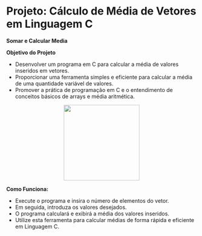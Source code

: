 

# Projeto: Cálculo de Média de Vetores em Linguagem C

**Somar e Calcular Media**

**Objetivo do Projeto**
- Desenvolver um programa em C para calcular a média de valores inseridos em vetores.
- Proporcionar uma ferramenta simples e eficiente para calcular a média de uma quantidade variável de valores.
- Promover a prática de programação em C e o entendimento de conceitos básicos de arrays e média aritmética.

<div align="center">
<img src="https://github.com/Saraiva97/media-e-soma/assets/93497276/f00b15fd-8251-438f-82ba-75dead7607ed" style="width: 200px"/>
</div>


**Como Funciona:**
- Execute o programa e insira o número de elementos do vetor.
- Em seguida, introduza os valores desejados.
- O programa calculará e exibirá a média dos valores inseridos.
- Utilize esta ferramenta para calcular médias de forma rápida e eficiente em Linguagem C.

